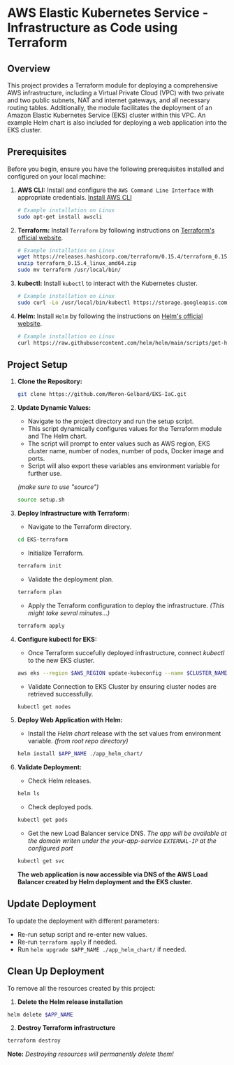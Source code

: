 # AWS Elastic Kubernetes Service - Infrastructure as Code using Terraform

## Overview

This project provides a Terraform module for deploying a comprehensive AWS infrastructure, including a Virtual Private Cloud (VPC) with two private and two public subnets, NAT and internet gateways, and all necessary routing tables. Additionally, the module facilitates the deployment of an Amazon Elastic Kubernetes Service (EKS) cluster within this VPC. An example Helm chart is also included for deploying a web application into the EKS cluster.

## Prerequisites

Before you begin, ensure you have the following prerequisites installed and configured on your local machine:

1. **AWS CLI:** Install and configure the `AWS Command Line Interface` with appropriate credentials. [Install AWS CLI](https://aws.amazon.com/cli/)

   ```bash
   # Example installation on Linux
   sudo apt-get install awscli
   ```

2. **Terraform:** Install `Terraform` by following instructions on [Terraform's official website](https://www.terraform.io/downloads.html).

   ```bash
   # Example installation on Linux
   wget https://releases.hashicorp.com/terraform/0.15.4/terraform_0.15.4_linux_amd64.zip
   unzip terraform_0.15.4_linux_amd64.zip
   sudo mv terraform /usr/local/bin/
   ```

3. **kubectl:** Install `kubectl` to interact with the Kubernetes cluster.

   ```bash
   # Example installation on Linux
   sudo curl -Lo /usr/local/bin/kubectl https://storage.googleapis.com/kubernetes-release/release/$(curl -s https://storage.googleapis.com/kubernetes-release/release/stable.txt)/bin/linux/amd64/kubectl && sudo chmod +x /usr/local/bin/kubectl
   ```

4. **Helm:** Install `Helm` by following the instructions on [Helm's official website](https://helm.sh/docs/intro/install/).

   ```bash
   # Example installation on Linux
   curl https://raw.githubusercontent.com/helm/helm/main/scripts/get-helm-3 | bash
   ```

## Project Setup

1. **Clone the Repository:**

   ```bash
   git clone https://github.com/Meron-Gelbard/EKS-IaC.git
   ```

2. **Update Dynamic Values:**

   - Navigate to the project directory and run the setup script.
   - This script dynamically configures values for the Terraform module and The Helm chart.
   - The script will prompt to enter values such as AWS region, EKS cluster name, number of nodes, number of pods, Docker image and ports.
   - Script will also export these variables ans environment variable for further use.

   *(make sure to use "source")*
   
   ```bash
   source setup.sh
   ```

3. **Deploy Infrastructure with Terraform:**

   - Navigate to the Terraform directory.

   ```bash
   cd EKS-terraform
   ```

   - Initialize Terraform.

   ```bash
   terraform init
   ```

   - Validate the deployment plan.
    ```bash
   terraform plan
   ```
   
   - Apply the Terraform configuration to deploy the infrastructure. 
   *(This might take sevral minutes...)*

   ```bash
   terraform apply
   ```

4. **Configure kubectl for EKS:**

   - Once Terraform succefully deployed infrastructure, connect *kubectl* to the new EKS cluster.

   ```bash
   aws eks --region $AWS_REGION update-kubeconfig --name $CLUSTER_NAME
   ```

   - Validate Connection to EKS Cluster by ensuring cluster nodes are retrieved successfully.

   ```bash
   kubectl get nodes
   ```

5. **Deploy Web Application with Helm:**

   - Install the *Helm chart* release with the set values from environment variable.
    *(from root repo directory)*

   ```bash
   helm install $APP_NAME ./app_helm_chart/
   ```

6. **Validate Deployment:**

   - Check Helm releases.

   ```bash
   helm ls
   ```

   - Check deployed pods.

   ```bash
   kubectl get pods
   ```

   - Get the new Load Balancer service DNS.
    *The app will be available at the domain writen under the your-app-service `EXTERNAL-IP` at the configured port*

   ```bash
   kubectl get svc
   ```

   **The web application is now accessible via DNS of the AWS Load Balancer created by Helm deployment and the EKS cluster.**


## Update Deployment

To update the deployment with different parameters:

   - Re-run setup script and re-enter new values.
   - Re-run `terraform apply` if needed.
   - Run `helm upgrade $APP_NAME ./app_helm_chart/` if needed.


## Clean Up Deployment

To remove all the resources created by this project:

1. **Delete the Helm release installation**

```bash
helm delete $APP_NAME
```

2. **Destroy Terraform infrastructure**

```bash
terraform destroy
```

**Note:** *Destroying resources will permanently delete them!*
